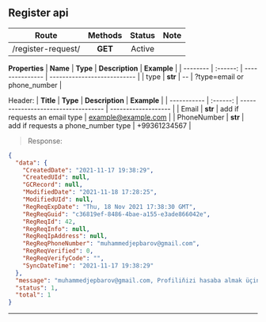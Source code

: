 ## Register api

| **Route**          | **Methods** | **Status** | **Note** |
| ------------------ | :---------: | :--------: | -------- |
| /register-request/ |   **GET**   |   Active   |

**Properties**
| **Name** | **Type** | **Description** | **Example**                 |
| -------- | :------: | --------------- | --------------------------- |
| type     | **str**  | --              | ?type=email or phone_number |

Header:
| **Title**   | **Type** | **Description**                     | **Example**         |
| ----------- | :------: | ----------------------------------- | ------------------- |
| Email       | **str**  | add if requests an email type       | example@example.com |
| PhoneNumber | **str**  | add if requests a phone_number type | +99361234567        |

> Response:

```json
{
  "data": {
    "CreatedDate": "2021-11-17 19:38:29",
    "CreatedUId": null,
    "GCRecord": null,
    "ModifiedDate": "2021-11-18 17:28:25",
    "ModifiedUId": null,
    "RegReqExpDate": "Thu, 18 Nov 2021 17:38:30 GMT",
    "RegReqGuid": "c36819ef-8486-4bae-a155-e3ade866042e",
    "RegReqId": 42,
    "RegReqInfo": null,
    "RegReqIpAddress": null,
    "RegReqPhoneNumber": "muhammedjepbarov@gmail.com",
    "RegReqVerified": 0,
    "RegReqVerifyCode": "",
    "SyncDateTime": "2021-11-17 19:38:29"
  },
  "message": "muhammedjepbarov@gmail.com, Profiliňizi hasaba almak üçin görkezmeler e-poçta iberildi\n Talabyňyzyň işjeň ýagdaý wagty 10 (minutes)",
  "status": 1,
  "total": 1
}
```
---

